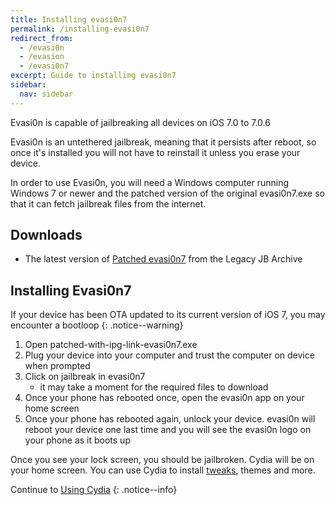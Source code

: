 ```yaml
---
title: Installing evasi0n7
permalink: /installing-evasi0n7
redirect_from:
  - /evasi0n
  - /evasion
  - /evasi0n7
excerpt: Guide to installing evasi0n7
sidebar:
  nav: sidebar
---
```


Evasi0n is capable of jailbreaking all devices on iOS 7.0 to 7.0.6

Evasi0n is an untethered jailbreak, meaning that it persists after reboot, so once it's installed you will not have to reinstall it unless you erase your device.

In order to use Evasi0n, you will need a Windows computer running Windows 7 or newer and the patched version of the original evasi0n7.exe so that it can fetch jailbreak files from the internet.

<!-- Technically you can run it on Mojave or older but I don't have access to that so I can't write about it -->

## Downloads

- The latest version of [Patched evasi0n7](https://mega.nz/folder/k4FAXCIB#Fk7pxs6ikYzL3YBvAGX5ig/file/1wc0HZgQ) from the Legacy JB Archive

## Installing Evasi0n7

If your device has been OTA updated to its current version of iOS 7, you may encounter a bootloop
{: .notice--warning}

1. Open patched-with-ipg-link-evasi0n7.exe
1. Plug your device into your computer and trust the computer on device when prompted
1. Click on jailbreak in evasi0n7
   - it may take a moment for the required files to download
1. Once your phone has rebooted once, open the evasi0n app on your home screen
1. Once your phone has rebooted again, unlock your device. evasi0n will reboot your device one last time and you will see the evasi0n logo on your phone as it boots up

Once you see your lock screen, you should be jailbroken. Cydia will be on your home screen. You can use Cydia to install [tweaks](faq#tweaks), themes and more.

Continue to [Using Cydia](using-cydia)
{: .notice--info}
